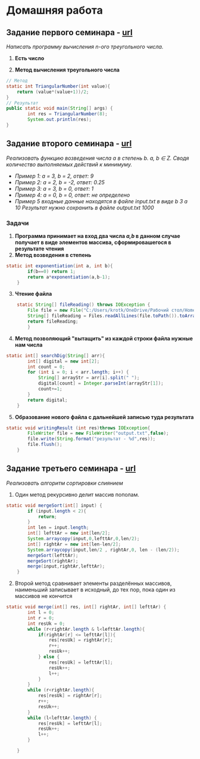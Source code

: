 # Домашняя работа 
## Задание первого семинара - [url](Semi1.java)
*Написать программу вычисления n-ого треугольного числа.*
1. **Есть число**
   
2. **Метод вычисления треугольного числа**
```Java 
// Метод 
static int TriangularNumber(int value){
    return (value*(value+1))/2;
}
// Результат
public static void main(String[] args) {
        int res = TriangularNumber(8);
        System.out.println(res);
}
```
## Задание второго семинара - [url](Semi2.java)

*Реализовать функцию возведения числа а в степень b. a, b ∈ Z. Сводя количество выполняемых действий к минимуму.*
* *Пример 1: а = 3, b = 2, ответ: 9* 
* *Пример 2: а = 2, b = -2, ответ: 0.25* 
* *Пример 3: а = 3, b = 0, ответ: 1* 
* *Пример 4: а = 0, b = 0, ответ: не определено* 
* *Пример 5
входные данные находятся в файле input.txt в виде
b 3
a 10
Результат нужно сохранить в файле output.txt 
1000*
### Задачи
1. **Программа принимает на вход два числа *a,b* в данном случае получает в виде элементов массива, сформировашегося в результате чтения**
2. **Метод возведения в степень**
```Java
static int exponentiation(int a, int b){
        if(b==0) return 1;
        return a*exponentiation(a,b-1);
    }
```
3. **Чтение файла**
```Java
    static String[] fileReading() throws IOException {
        File file = new File("C:/Users/krotk/OneDrive/Рабочий стол/HomeworkJava/Homework_GB/src/input.txt");
        String[] fileReading = Files.readAllLines(file.toPath()).toArray(new String[0]);
        return fileReading;
        }
```
4. **Метод позволяющий "вытащить" из каждой строки файла нужные нам числа**
```Java
static int[] searchDig(String[] arr){
        int[] digital = new int[2];
        int count = 0;
        for (int i = 0; i < arr.length; i++) {
            String[] arrayStr = arr[i].split(" ");
            digital[count] = Integer.parseInt(arrayStr[1]);
            count+=1;
        }
        return digital;
    }
```
5. **Образование нового файла с дальнейшей записью туда результата**
```java
static void writingResult (int res)throws IOException{
        FileWriter file = new FileWriter("output.txt",false);
        file.write(String.format("результат - %d",res));
        file.flush();
    }
```
## Задание третьего семинара - [url](Semi3.java)
*Реализовать алгоритм сортировки слиянием*
1. Один метод рекурсивно делит массив пополам.
```Java
static void mergeSort(int[] input) {
        if (input.length < 2){
            return;
        }
        int len = input.length;
        int[] lefttAr = new int[len/2];
        System.arraycopy(input,0,lefttAr,0,len/2);
        int[] rightAr = new int[len-len/2];
        System.arraycopy(input,len/2 , rightAr,0, len - (len/2));
        mergeSort(lefttAr);
        mergeSort(rightAr);
        merge(input,rightAr,lefttAr);
    }
```
2. Второй метод сравнивает элементы разделённых массивов, наименьший записывает в исходный, до тех пор, 
пока один из массивов не кончится
```Java
static void merge(int[] res, int[] rightAr, int[] lefttAr) {
        int l = 0;
        int r = 0;
        int resUk = 0;
        while (r<rightAr.length & l<lefttAr.length){
            if(rightAr[r] <= lefttAr[l]){
                res[resUk] = rightAr[r];
                r++;
                resUk++;
            } else {
                res[resUk] = lefttAr[l];
                resUk++;
                l++;
            }
        }
        while (r<rightAr.length){
            res[resUk] = rightAr[r];
            r++;
            resUk++;
        }
        while (l<lefttAr.length) {
            res[resUk] = lefttAr[l];
            resUk++;
            l++;
        }

    }
```




















